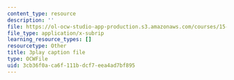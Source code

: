 ```yaml
---
content_type: resource
description: ''
file: https://ol-ocw-studio-app-production.s3.amazonaws.com/courses/15-s21-nuts-and-bolts-of-business-plans-january-iap-2014/3cb36f0aca6f111bdcf7eea4ad7bf895_sfYD3LX-Rgw.srt
file_type: application/x-subrip
learning_resource_types: []
resourcetype: Other
title: 3play caption file
type: OCWFile
uid: 3cb36f0a-ca6f-111b-dcf7-eea4ad7bf895
---
```

